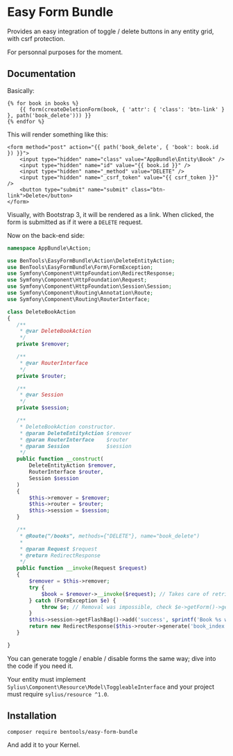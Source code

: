 # Easy Form Bundle

Provides an easy integration of toggle / delete buttons in any entity grid, with csrf protection.

For personnal purposes for the moment.

## Documentation

Basically:
```twig
{% for book in books %}
    {{ form(createDeletionForm(book, { 'attr': { 'class': 'btn-link' } }, path('book_delete'))) }}
{% endfor %}
```

This will render something like this:

```twig
<form method="post" action="{{ path('book_delete', { 'book': book.id }) }}">
    <input type="hidden" name="class" value="AppBundle\Entity\Book" />
    <input type="hidden" name="id" value="{{ book.id }}" />
    <input type="hidden" name="_method" value="DELETE" />
    <input type="hidden" name="_csrf_token" value="{{ csrf_token }}" />
    <button type="submit" name="submit" class="btn-link">Delete</button>
</form>
```

Visually, with Bootstrap 3, it will be rendered as a link. When clicked, the form is submitted as if it were a `DELETE` request.

Now on the back-end side:

 ```php
namespace AppBundle\Action;

use BenTools\EasyFormBundle\Action\DeleteEntityAction;
use BenTools\EasyFormBundle\Form\FormException;
use Symfony\Component\HttpFoundation\RedirectResponse;
use Symfony\Component\HttpFoundation\Request;
use Symfony\Component\HttpFoundation\Session\Session;
use Symfony\Component\Routing\Annotation\Route;
use Symfony\Component\Routing\RouterInterface;

class DeleteBookAction
{
    /**
     * @var DeleteBookAction
     */
    private $remover;

    /**
     * @var RouterInterface 
     */
    private $router;

    /**
     * @var Session
     */
    private $session;

    /**
     * DeleteBookAction constructor.
     * @param DeleteEntityAction $remover
     * @param RouterInterface    $router
     * @param Session            $session
     */
    public function __construct(
        DeleteEntityAction $remover,
        RouterInterface $router,
        Session $session
    )
    {
        $this->remover = $remover;
        $this->router = $router;
        $this->session = $session;
    }

    /**
     * @Route("/books", methods={"DELETE"}, name="book_delete")
     * 
     * @param Request $request
     * @return RedirectResponse
     */
    public function __invoke(Request $request)
    {
        $remover = $this->remover;
        try {
            $book = $remover->__invoke($request); // Takes care of retrieving the corresponding entity, remove it from persistence, and return it.
        } catch (FormException $e) {
            throw $e; // Removal was impossible, check $e->getForm()->getErrors().
        }
        $this->session->getFlashBag()->add('success', sprintf('Book %s was successfully removed.', $book->getName())); // $book is actually removed from database but the entity still lives until the end of the script
        return new RedirectResponse($this->router->generate('book_index'));
    }

}
 ```
 
 You can generate toggle / enable / disable forms the same way; dive into the code if you need it.
 
 Your entity must implement `Sylius\Component\Resource\Model\ToggleableInterface` and your project must require `sylius/resource ^1.0`.
 
 ## Installation
 
 ```bash
 composer require bentools/easy-form-bundle
 ```
 
 And add it to your Kernel.